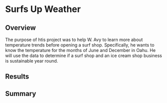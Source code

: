 # Surfs Up Weather

## Overview
The purpose of htis project was to help W. Avy to learn more about temperature trends before opening a surf shop.  Specifically, he wants to know the temperature for the months of June and December in Oahu.  He will use the data to determine if a surf shop and an ice cream shop business is sustainable year round.

## Results




## Summary
